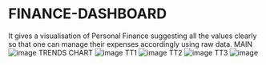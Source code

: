 # FINANCE-DASHBOARD
It gives a visualisation of Personal Finance suggesting all the values clearly so that one can manage their expenses accordingly using raw data.
MAIN ![image](https://github.com/riyaachauhan12/FINANCE-DASHBOARD/assets/105230393/aca27ef9-5bb0-46bb-ab87-545db3636bcf) 
TRENDS CHART ![image](https://github.com/riyaachauhan12/FINANCE-DASHBOARD/assets/105230393/063c8522-5403-40e9-b966-26fc137be7ba)
TT1 ![image](https://github.com/riyaachauhan12/FINANCE-DASHBOARD/assets/105230393/efc8f8ee-dd48-4b31-870e-783325f5ad70)
TT2 ![image](https://github.com/riyaachauhan12/FINANCE-DASHBOARD/assets/105230393/e3e71a9d-8abe-44fa-ad23-ce0566e2cafc)
TT3 ![image](https://github.com/riyaachauhan12/FINANCE-DASHBOARD/assets/105230393/709bd5b2-2e13-4414-a5a7-4603a92d0951)
